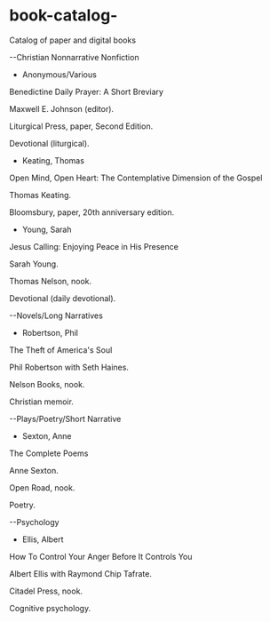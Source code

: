 # book-catalog-
Catalog of paper and digital books 

--Christian Nonnarrative Nonfiction

- Anonymous/Various 

Benedictine Daily Prayer: 
A Short Breviary 

Maxwell E. Johnson (editor).

Liturgical Press, paper, 
Second Edition. 

Devotional (liturgical). 

- Keating, Thomas

Open Mind, Open Heart: 
The Contemplative Dimension of the Gospel

Thomas Keating. 

Bloomsbury, paper, 20th anniversary edition. 


- Young, Sarah

Jesus Calling: 
Enjoying Peace in His Presence 

Sarah Young. 

Thomas Nelson, nook. 

Devotional (daily devotional). 

--Novels/Long Narratives 

- Robertson, Phil 

The Theft of America's Soul

Phil Robertson with Seth Haines. 

Nelson Books, nook. 

Christian memoir. 


--Plays/Poetry/Short Narrative 

- Sexton, Anne

The Complete Poems 

Anne Sexton. 

Open Road, nook. 

Poetry. 


--Psychology 

- Ellis, Albert 

How To Control Your Anger Before It 
Controls You

Albert Ellis with Raymond Chip Tafrate. 

Citadel Press, nook. 

Cognitive psychology. 
